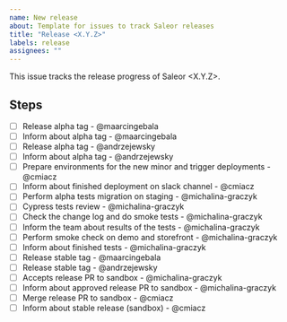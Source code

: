 ```yaml
---
name: New release
about: Template for issues to track Saleor releases
title: "Release <X.Y.Z>"
labels: release
assignees: ""
---
```


This issue tracks the release progress of Saleor <X.Y.Z>.

## Steps

- [ ] Release alpha tag - @maarcingebala
- [ ] Inform about alpha tag - @maarcingebala
- [ ] Release alpha tag - @andrzejewsky
- [ ] Inform about alpha tag - @andrzejewsky
- [ ] Prepare environments for the new minor and trigger deployments - @cmiacz
- [ ] Inform about finished deployment on slack channel - @cmiacz
- [ ] Perform alpha tests migration on staging - @michalina-graczyk
- [ ] Cypress tests review - @michalina-graczyk
- [ ] Check the change log and do smoke tests - @michalina-graczyk
- [ ] Inform the team about results of the tests - @michalina-graczyk
- [ ] Perform smoke check on demo and storefront - @michalina-graczyk
- [ ] Inform about finished tests - @michalina-graczyk
- [ ] Release stable tag - @maarcingebala
- [ ] Release stable tag  - @andrzejewsky
- [ ] Accepts release PR to sandbox - @michalina-graczyk
- [ ] Inform about approved release PR to sandbox  - @michalina-graczyk
- [ ] Merge release PR to sandbox - @cmiacz
- [ ] Inform about stable release (sandbox) - @cmiacz
